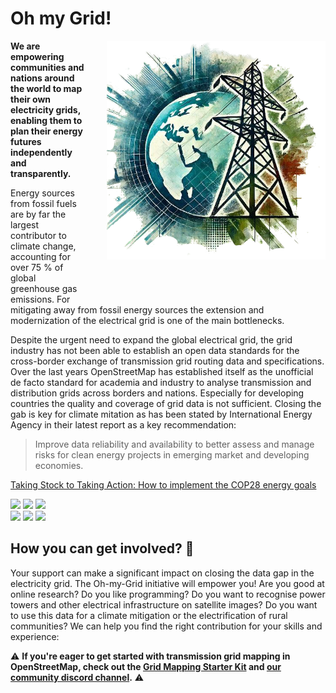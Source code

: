 # Oh my Grid!

<div style="float: right; margin-left: 15px; margin-bottom: 60px;">
  <img src="images/logo.png" class="img-border" style="float: right; margin-left: 20px;" width="350">
</div>

**We are empowering communities and nations around the world to map their own electricity grids, enabling them to plan their energy futures independently and transparently.** <br>

Energy sources from fossil fuels are by far the largest contributor to climate change, accounting for over 75 % of global greenhouse gas emissions. For mitigating away from fossil energy sources the extension and modernization of the electrical grid is one of the main bottlenecks. 

Despite the urgent need to expand the global electrical grid, the grid industry has not been able to establish an open data standards for the cross-border exchange of transmission grid routing data and specifications. Over the last years OpenStreetMap has established itself as the unofficial de facto standard for academia and industry to analyse transmission and distribution grids across borders and nations. Especially for developing countries the quality and coverage of grid data is not sufficient. Closing the gab is key for climate mitation as has been stated by International Energy Agency in their latest report as a key recommendation: 
> Improve data reliability and availability to better assess and manage risks for clean energy projects in emerging market and developing economies.

[Taking Stock to Taking Action: How to implement the COP28 energy goals](https://iea.blob.core.windows.net/assets/f2f6dbe0-ee3d-4ffc-ac8b-b811a868b9b1/FromTakingStocktoTakingAction.pdf)

[![](https://badgen.net/badge/See/Wiki/A2CDAE?scale=1.6)](https://wiki.openstreetmap.org/wiki/Organised_Editing/Activities/Oh_my_grid_initiative) [![](https://badgen.net/badge/Follow/Tutorial/A2CDAE?scale=1.6)](https://open-energy-transition.github.io/Oh-my-Grid/starter-kit/) [![](https://badgen.net/badge/Join/DiscordGroup/A2CDAE?scale=1.6)](https://discord.gg/a5znpdFWfD)  
[![](https://badgen.net/badge/Use/Tools/A2CDAE?scale=1.6)](https://open-energy-transition.github.io/Oh-my-Grid/tools/) [![](https://badgen.net/badge/Find/AwesomeList/A2CDAE?scale=1.6)](https://github.com/open-energy-transition/Awesome-Electric-Grid-Mapping) [![](https://badgen.net/badge/Icon/Contribute/A2CDAE?scale=1.6&label=%F0%9F%9A%80)](https://open-energy-transition.github.io/Oh-my-Grid/contributing/)

## How you can get involved? :checkered_flag:
Your support can make a significant impact on closing the data gap in the electricity grid. The Oh-my-Grid initiative will empower you! Are you good at online research? Do you like programming? Do you want to recognise power towers and other electrical infrastructure on satellite images? Do you want to use this data for a climate mitigation or the electrification of rural communities? We can help you find the right contribution for your skills and experience:


⚠️ **If you're eager to get started with transmission grid mapping in OpenStreetMap, check out the [Grid Mapping Starter Kit](https://github.com/open-energy-transition/grid-mapping-starter-kit) and [our community discord channel](https://discord.gg/a5znpdFWfD).** ⚠️
